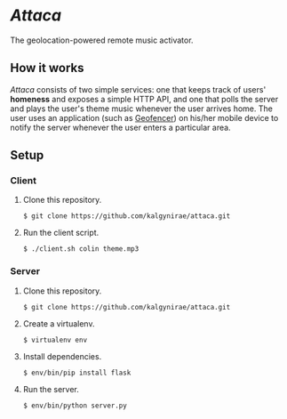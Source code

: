 *Attaca*
========

The geolocation-powered remote music activator.

How it works
------------

*Attaca* consists of two simple services: one that keeps track of users'
**homeness** and exposes a simple HTTP API, and one that polls the server
and plays the user's theme music whenever the user arrives home. The user uses
an application (such as [Geofencer]) on his/her mobile device to notify the
server whenever the user enters a particular area.

Setup
-----

### Client

1.  Clone this repository.

        $ git clone https://github.com/kalgynirae/attaca.git

2.  Run the client script.

        $ ./client.sh colin theme.mp3

### Server

1.  Clone this repository.

        $ git clone https://github.com/kalgynirae/attaca.git

2.  Create a virtualenv.

        $ virtualenv env

3.  Install dependencies.

        $ env/bin/pip install flask

4.  Run the server.

        $ env/bin/python server.py

[Geofencer]: https://play.google.com/store/apps/details?id=com.arpacell.fencer
